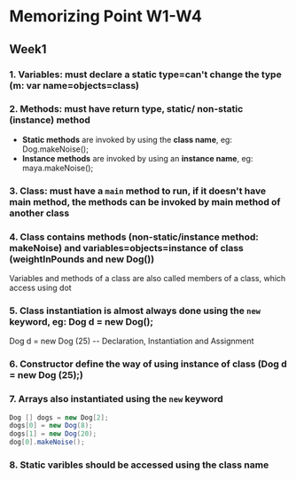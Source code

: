 # Memorizing Point W1-W4

## Week1

### 1. Variables: must declare a static type=can't change the type                             \(m: var name=objects=class\)

### 2. Methods: must have return type, static/ non-static \(instance\) method

* **Static methods** are invoked by using the **class name**, eg: Dog.makeNoise\(\);
* **Instance methods** are invoked by using an **instance name**, eg: maya.makeNoise\(\);

### 3. Class: must have a `main` method to run, if it doesn't have main method, the methods can be invoked by main method of another class

### 4. Class contains methods \(non-static/instance method: makeNoise\) and variables=objects=instance of class \(weightInPounds and new Dog\(\)\)

Variables and methods of a class are also called members of a class, which access using dot

### 5. Class instantiation is almost always done using the `new` keyword,             eg: Dog d = new Dog\(\);

Dog d = new Dog \(25\) -- Declaration, Instantiation and Assignment

### 6. Constructor define the way of using instance of class \(Dog d = new Dog \(25\);\)

### 7. Arrays also instantiated using the `new` keyword

```java
Dog [] dogs = new Dog[2];
dogs[0] = new Dog(8);
dogs[1] = new Dog(20);
dog[0].makeNoise();
```

### 8. Static varibles should be accessed using the class name

